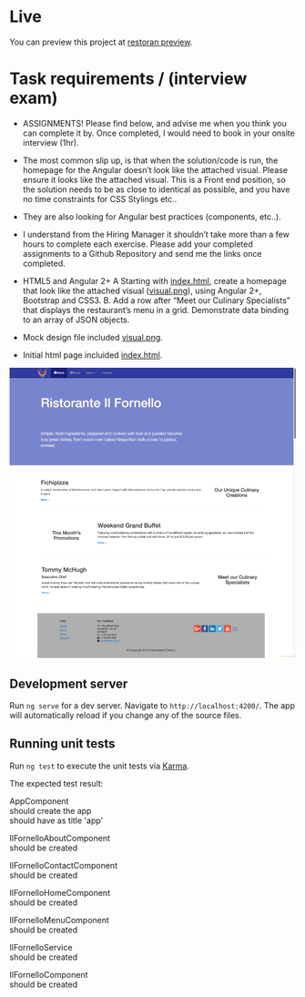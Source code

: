 # Live

You can preview this project at <a href="https://sergeymalykh.github.io/restoran/" target="_blank">restoran preview</a>.


# Task requirements / (interview exam)

- ASSIGNMENTS! Please find below, and advise me when you think you can complete it by. Once completed, I would need to book
  in your onsite interview (1hr).<br/>
- The most common slip up, is that when the solution/code is run, the homepage for the Angular doesn’t look like the attached
  visual. Please ensure it looks like the attached visual. This is a Front end position, so the solution needs to be as close
  to identical as possible, and you have no time constraints for CSS Stylings etc..<br/>
- They are also looking for Angular best practices (components, etc..).<br/>
- I understand from the Hiring Manager it shouldn’t take more than a few hours to complete each exercise. Please add your completed
  assignments to a Github Repository and send me the links once completed.<br/>
- HTML5 and Angular 2+ A Starting with [index.html](https://raw.githubusercontent.com/SergeyMalykh/restoran/master/initialdata/index.html), create a homepage that look like the attached visual ([visual.png](https://raw.githubusercontent.com/SergeyMalykh/restoran/master/initialdata/visual.png)), using
  Angular 2+, Bootstrap and CSS3. B. Add a row after “Meet our Culinary Specialists” that displays the restaurant’s menu
  in a grid. Demonstrate data binding to an array of JSON objects.<br/>

- Mock design file included [visual.png](https://raw.githubusercontent.com/SergeyMalykh/restoran/master/initialdata/visual.png).
- Initial html page incluided [index.html](https://raw.githubusercontent.com/SergeyMalykh/restoran/master/initialdata/index.html).

<div>
  <img src="https://raw.githubusercontent.com/SergeyMalykh/restoran/master/initialdata/visual.png">
</div>

## Development server

Run `ng serve` for a dev server. Navigate to `http://localhost:4200/`. The app will automatically reload if you change any of the source files.

## Running unit tests

Run `ng test` to execute the unit tests via [Karma](https://karma-runner.github.io).

The expected test result:

AppComponent<br/>
should create the app<br/>
should have as title 'app'<br/>

IlFornelloAboutComponent<br/>
should be created<br/>

IlFornelloContactComponent<br/>
should be created<br/>

IlFornelloHomeComponent<br/>
should be created<br/>

IlFornelloMenuComponent<br/>
should be created<br/>

IlFornelloService<br/>
should be created<br/>

IlFornelloComponent<br/>
should be created<br/>
